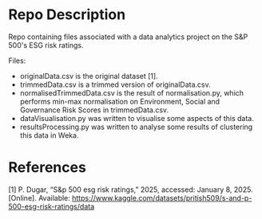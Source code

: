 # Repo Description

Repo containing files associated with a data analytics project on the S&P 500's ESG risk ratings.

Files:

- originalData.csv is the original dataset [1].
- trimmedData.csv is a trimmed version of originalData.csv.
- normalisedTrimmedData.csv is the result of normalisation.py, which performs min-max normalisation on Environment, Social and Governance Risk Scores in trimmedData.csv.
- dataVisualisation.py was written to visualise some aspects of this data.
- resultsProcessing.py was written to analyse some results of clustering this data in Weka.

# References

[1] P. Dugar, “S&p 500 esg risk ratings,” 2025, accessed: January 8, 2025. [Online]. Available: https://www.kaggle.com/datasets/pritish509/s-and-p-500-esg-risk-ratings/data
